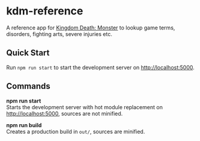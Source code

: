 # kdm-reference

A reference app for [Kingdom Death: Monster][kdm] to lookup game terms,
disorders, fighting arts, severe injuries etc. 

## Quick Start
Run `npm run start` to start the development server on [http://localhost:5000][dev].

## Commands
__npm run start__<br>
Starts the development server with hot module replacement on [http://localhost:5000][dev],
sources are not minified.

__npm run build__<br>
Creates a production build in `out/`, sources are minified.

[kdm]: https://shop.kingdomdeath.com/products/kingdom-death-monster-1-5
[dev]: http://localhost:5000
